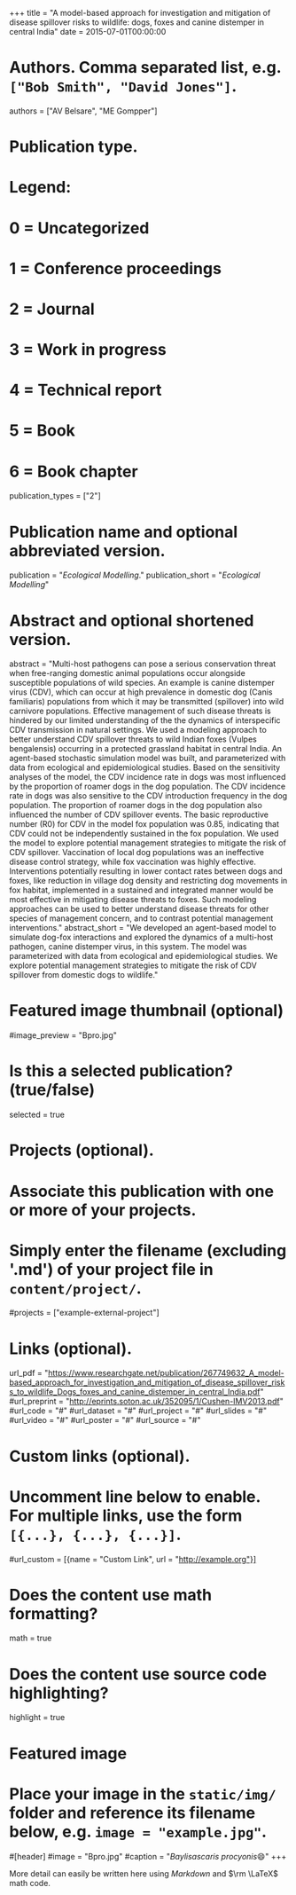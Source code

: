 +++
title = "A model-based approach for investigation and mitigation of disease spillover risks to wildlife: dogs, foxes and canine distemper in central India"
date = 2015-07-01T00:00:00

# Authors. Comma separated list, e.g. `["Bob Smith", "David Jones"]`.
authors = ["AV Belsare", "ME Gompper"]

# Publication type.
# Legend:
# 0 = Uncategorized
# 1 = Conference proceedings
# 2 = Journal
# 3 = Work in progress
# 4 = Technical report
# 5 = Book
# 6 = Book chapter
publication_types = ["2"]

# Publication name and optional abbreviated version.
publication = "*Ecological Modelling*."
publication_short = "*Ecological Modelling*"

# Abstract and optional shortened version.
abstract = "Multi-host pathogens can pose a serious conservation threat when free-ranging domestic animal populations occur alongside susceptible populations of wild species. An example is canine distemper virus (CDV), which can occur at high prevalence in domestic dog (Canis familiaris) populations from which it may be transmitted (spillover) into wild carnivore populations. Effective management of such disease threats is hindered by our limited understanding of the the dynamics of interspecific CDV transmission in natural settings. We used a modeling approach to better understand CDV spillover threats to wild Indian foxes (Vulpes bengalensis) occurring in a protected grassland habitat in central India. An agent-based stochastic simulation model was built, and parameterized with data from ecological and epidemiological studies. Based on the sensitivity analyses of the model, the CDV incidence rate in dogs was most influenced by the proportion of roamer dogs in the dog population. The CDV incidence rate in dogs was also sensitive to the CDV introduction frequency in the dog population. The proportion of roamer dogs in the dog population also influenced the number of CDV spillover events. The basic reproductive number (R0) for CDV in the model fox population was 0.85, indicating that CDV could not be independently sustained in the fox population. We used the model to explore potential management strategies to mitigate the risk of CDV spillover. Vaccination of local dog populations was an ineffective disease control strategy, while fox vaccination was highly effective. Interventions potentially resulting in lower contact rates between dogs and foxes, like reduction in village dog density and restricting dog movements in fox habitat, implemented in a sustained and integrated manner would be most effective in mitigating disease threats to foxes. Such modeling approaches can be used to better understand disease threats for other species of management concern, and to contrast potential management interventions."
abstract_short = "We developed an agent-based model to simulate dog-fox interactions and explored the dynamics of a multi-host pathogen, canine distemper virus, in this system. The model was parameterized with data from ecological and epidemiological studies. We explore potential management strategies to mitigate the risk of CDV spillover from domestic dogs to wildlife."

# Featured image thumbnail (optional)
#image_preview = "Bpro.jpg"

# Is this a selected publication? (true/false)
selected = true

# Projects (optional).
#   Associate this publication with one or more of your projects.
#   Simply enter the filename (excluding '.md') of your project file in `content/project/`.
#projects = ["example-external-project"]

# Links (optional).
url_pdf = "https://www.researchgate.net/publication/267749632_A_model-based_approach_for_investigation_and_mitigation_of_disease_spillover_risks_to_wildlife_Dogs_foxes_and_canine_distemper_in_central_India.pdf"
#url_preprint = "http://eprints.soton.ac.uk/352095/1/Cushen-IMV2013.pdf"
#url_code = "#"
#url_dataset = "#"
#url_project = "#"
#url_slides = "#"
#url_video = "#"
#url_poster = "#"
#url_source = "#"

# Custom links (optional).
#   Uncomment line below to enable. For multiple links, use the form `[{...}, {...}, {...}]`.
#url_custom = [{name = "Custom Link", url = "http://example.org"}]

# Does the content use math formatting?
math = true

# Does the content use source code highlighting?
highlight = true

# Featured image
# Place your image in the `static/img/` folder and reference its filename below, e.g. `image = "example.jpg"`.
#[header]
#image = "Bpro.jpg"
#caption = "*Baylisascaris procyonis*:smile:"
+++

More detail can easily be written here using *Markdown* and $\rm \LaTeX$ math code.

